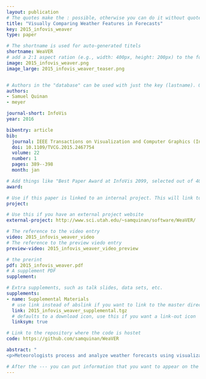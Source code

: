 ```yaml
---
layout: publication
# The quotes make the : possible, otherwise you can do it without quotes
title: "Visually Comparing Weather Features in Forecasts"
key: 2015_infovis_weaver
type: paper

# The shortname is used for auto-generated titels
shortname: WeaVER
# add a 2:1 aspect ration (e.g., width: 400px, height: 200px) to the folder /assets/images/papers/
image: 2015_infovis_weaver.png
image_large: 2015_infovis_weaver_teaser.png


# Authors in the "database" can be used with just the key (lastname). Others can be written properly.
authors:
- Samuel Quinan
- meyer

journal-short: InfoVis
year: 2016

bibentry: article
bib:
  journal: IEEE Transactions on Visualization and Computer Graphics (InfoVis ’15)
  doi: 10.1109/TVCG.2015.2467754
  volume: 22
  number: 1
  pages: 389--398
  month: jan

# Add things like "Best Paper Award at InfoVis 2099, selected out of 4000 submissions" 
award:

# Use if this paper is linked to an internal project. This will link to the project site
project:

# Use this if you have an external project website 
external-project: http://www.sci.utah.edu/~samquinan/software/WeaVER/

# The reference to the video entry
video: 2015_infovis_weaver_video
# The reference to the preview viedo entry 
preview-video: 2015_infovis_weaver_video_preview

# the prerint
pdf: 2015_infovis_weaver.pdf
# A supplement PDF
supplement:

# Extra supplements, such as talk slides, data sets, etc. 
supplements:
- name: Supplemental Materials
  # use link instead of abslink if you want to link to the master directory
  link: 2015_infovis_weaver_supplemental.tgz
  # defaults to a download icon, use this if you want a link-out icon
  linksym: true

# Link to the repository where the code is hostet
code: https://github.com/samquinan/WeaVER

abstract: "
<p>Meteorologists process and analyze weather forecasts using visualization in order to examine the behaviors of and relationships among weather features. In this design study conducted with meteorologists in decision support roles, we identified and attempted to address two significant common challenges in weather visualization: the employment of inconsistent and often ineffective visual encoding practices across a wide range of visualizations, and a lack of support for directly visualizing how different weather features relate across an ensemble of possible forecast outcomes. In this work, we present a characterization of the problems and data associated with meteorological forecasting, we propose a set of informed default encoding choices that integrate existing meteorological conventions with effective visualization practice, and we extend a set of techniques as an initial step toward directly visualizing the interactions of multiple features over an ensemble forecast. We discuss the integration of these contributions into a functional prototype tool, and also reflect on the many practical challenges that arise when working with weather data.</p>"

# After the --- you can put information that you want to appear on the website using markdown formatting or HTML. A good example are acknowledgements, extra references, an erratum, etc.
---
```

